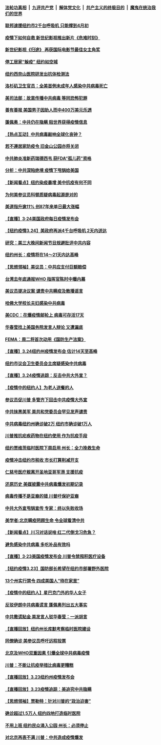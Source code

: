 ####  [法轮功真相](../../../../basic/blob/master/README.md?t=03251531) &nbsp;|&nbsp; [九评共产党](../../../../9ping.md/blob/master/README.md?t=03251531) &nbsp;|&nbsp; [解体党文化](../../../../jtdwh.md/blob/master/README.md?t=03251531)  &nbsp;|&nbsp; [共产主义的终极目的](../../../../gczydzjmd.md/blob/master/README.md?t=03251531) &nbsp;|&nbsp; [魔鬼在统治我们的世界](../../../../mgztzwmdsj.md/blob/master/README.md?t=03251531) 

#### [联邦速援纽约市2千台呼吸机  只能撑到4月初](../pages/nsc412/n11972338.md?t=03251531) 

#### [疫情下如何自救  新世纪影视推出新片《危难时刻》](../pages/nsc412/n11972411.md?t=03251531) 

#### [新世纪影视《归途》 再获国际电影节最佳女主角奖](../pages/nsc412/n11972415.md?t=03251531) 

#### [停工居家“躲疫”  纽约如空城](../pages/nsc412/n11972485.md?t=03251531) 

#### [纽约西奈山医院研发出抗体检测法](../pages/nsc412/n11972255.md?t=03251531) 

#### [洛杉矶卫生官员：全美首例未成年人感染中共病毒死亡](../pages/nsc412/n11972711.md?t=03251531) 

#### [美司法部：故意传播中共病毒 等同恐怖犯罪](../pages/nsc412/n11972513.md?t=03251531) 

#### [善有善报 美国男子因助人而中400万美元乐透](../pages/nsc412/n11972334.md?t=03251531) 

#### [蓬佩奥：中共仍在隐瞒 阻世界获得疫情信息](../pages/nsc412/n11971851.md?t=03251531) 

#### [【热点互动】中共病毒敲响全球化丧钟？](../pages/nsc412/n11971701.md?t=03251531) 

#### [若不遵居家防疫令 旧金山公园亦将关闭](../pages/nsc412/n11971877.md?t=03251531) 

#### [中共肺炎准新药瑞德西韦 获FDA“孤儿药”资格](../pages/nsc412/n11971662.md?t=03251531) 

#### [分析：中共深陷绝境 疫情下甩锅给美国](../pages/nsc412/n11967488.md?t=03251531) 

#### [【新闻看点】纽约染疫暴增 美中抗疫有何不同](../pages/nsc412/n11971029.md?t=03251531) 

#### [为何美参议员科顿质疑病毒起源是对的](../pages/nsc412/n11971107.md?t=03251531) 

#### [美道指升逾11% 创87年来单日最大涨幅](../pages/nsc412/n11971465.md?t=03251531) 

#### [【直播】3·24美国政府每日疫情发布会](../pages/nsc412/n11970822.md?t=03251531) 

#### [【纽约疫情3.24】美政府再派4千台呼吸机 2天内送达](../pages/nsc412/n11970495.md?t=03251531) 

#### [研究：美三大晚间新闻节目规避批评中共内容](../pages/nsc412/n11971232.md?t=03251531) 

#### [纽约州长：疫情将在14～21天内达高峰](../pages/nsc412/n11970917.md?t=03251531) 

#### [【思想领袖】美议员：中共应支付巨额赔偿](../pages/nsc412/n11971146.md?t=03251531) 

#### [台湾去年底通报WHO 指挥官陈时中曝内幕](../pages/nsc412/n11970981.md?t=03251531) 

#### [美议员提决议案 谴责中共瞒疫及散播谣言](../pages/nsc412/n11970969.md?t=03251531) 

#### [哈佛大学校长夫妇感染中共病毒](../pages/nsc412/n11970845.md?t=03251531) 

#### [美CDC：在爆疫情邮轮上 病毒可存活17天](../pages/nsc412/n11971041.md?t=03251531) 

#### [华春莹找上美国务院发言人辩论 又遭漏底](../pages/nsc412/n11970670.md?t=03251531) 

#### [FEMA：周二将首次动用《国防生产法案》](../pages/nsc412/n11970655.md?t=03251531) 

#### [【直播】3.24纽约州疫情发布会 估计14天至高峰](../pages/nsc412/n11970458.md?t=03251531) 

#### [纽约市议会卫生委员会主席疑感染中共病毒](../pages/nsc412/n11970616.md?t=03251531) 

#### [【直播】3.24疫情追踪：反击中共大外宣？](../pages/nsc412/n11970043.md?t=03251531) 

#### [【疫情中的纽约人】为老人送餐的人](../pages/nsc412/n11968825.md?t=03251531) 

#### [参议员促川普 多管齐下回击中共疫情大外宣](../pages/nsc412/n11968542.md?t=03251531) 

#### [中共抹黑美军 美共和党委员会罕见发声谴责](../pages/nsc412/n11967918.md?t=03251531) 

#### [中共病毒纽约州确诊破2万 纽约市确诊破1万人](../pages/nsc412/n11968660.md?t=03251531) 

#### [川普推抗疟疾药物在纽约使用  作为抗疫手段](../pages/nsc412/n11968657.md?t=03251531) 

#### [纽约贾维茨临时医院下周启用  州长：全力挽救生命](../pages/nsc412/n11968774.md?t=03251531) 

#### [疫情冲击纽约市税收 市长打算削减开支](../pages/nsc412/n11968771.md?t=03251531) 

#### [仁慈号医疗舰离开圣地亚哥军港 支援抗疫](../pages/nsc412/n11968732.md?t=03251531) 

#### [还原历史 美媒披露中共病毒爆发初期记录](../pages/nsc412/n11968096.md?t=03251531) 

#### [病毒传播不是亚裔的错 川普吁保护亚裔](../pages/nsc412/n11968318.md?t=03251531) 

#### [中共大外宣甩锅宣传 专家：终以失败收场](../pages/nsc412/n11968278.md?t=03251531) 

#### [美学者:北京瞒疫罔顾生命 令全球看清中共](../pages/nsc412/n11962164.md?t=03251531) 

#### [【新闻看点】川习对话说啥 红二代倒戈习危急？](../pages/nsc412/n11967780.md?t=03251531) 

#### [避免感染中共病毒 多吃补品有效吗](../pages/nsc412/n11967997.md?t=03251531) 

#### [【直播】3·23美国疫情发布会 川普令禁囤积医疗设备](../pages/nsc412/n11968137.md?t=03251531) 

#### [【纽约疫情3.23】国防部长希望在纽约市部署野外医院](../pages/nsc412/n11967442.md?t=03251531) 

#### [13个州实行禁令 四成美国人“待在家里”](../pages/nsc412/n11968012.md?t=03251531) 

#### [【疫情中的纽约人】星巴克门外的华人女子](../pages/nsc412/n11965831.md?t=03251531) 

#### [反驳伊朗中共病毒谎言 蓬佩奥列出五大事实](../pages/nsc412/n11967620.md?t=03251531) 

#### [中共撒谎贴金 美发言人驳华春莹：一派胡言](../pages/nsc412/n11967370.md?t=03251531) 

#### [【直播回放】纽约州长库默考察临时医院建设](../pages/nsc412/n11967686.md?t=03251531) 

#### [同僚确诊 美参议员呼吁远程投票](../pages/nsc412/n11967028.md?t=03251531) 

#### [北京及WHO双重因素 引爆全球中共病毒疫情](../pages/nsc412/n11967268.md?t=03251531) 

#### [川普：不能让抗疫举措比病毒更糟糕](../pages/nsc412/n11967123.md?t=03251531) 

#### [【直播回放】3.23纽约州疫情发布会](../pages/nsc412/n11967279.md?t=03251531) 

#### [【直播回放】3.23疫情追踪：美追究中共隐瞒](../pages/nsc412/n11966626.md?t=03251531) 

#### [【思想领袖】贾勒特：针对川普的“政治迫害”](../pages/nsc412/n11802942.md?t=03251531) 

#### [确诊超过1.5万人 纽约四地打造临时医院](../pages/nsc412/n11965415.md?t=03251531) 

#### [不用上班  纽约民众涌入公园  州长：必须停止](../pages/nsc412/n11965430.md?t=03251531) 

#### [对北京再表不满 川普：中共造成疫情爆发](../pages/nsc412/n11964914.md?t=03251531) 

